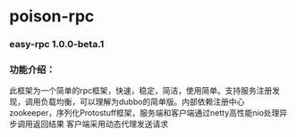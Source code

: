 # poison-rpc
### easy-rpc 1.0.0-beta.1
### 功能介绍：
此框架为一个简单的rpc框架，快速，稳定，简洁，使用简单。支持服务注册发现，调用负载均衡，可以理解为dubbo的简单版。内部依赖注册中心zookeeper，序列化Protostuff框架，服务端和客户端通过netty高性能nio处理异步调用返回结果
客户端采用动态代理发送请求
